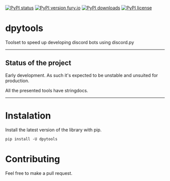 
[![PyPI status](https://img.shields.io/pypi/status/dpytools.svg)](https://pypi.python.org/pypi/dpytools/)
[![PyPI version fury.io](https://badge.fury.io/py/dpytools.svg)](https://pypi.python.org/pypi/dpytools/)
[![PyPI downloads](https://img.shields.io/pypi/dm/dpytools.svg)](https://pypi.python.org/pypi/dpytools/)
[![PyPI license](https://img.shields.io/pypi/l/dpytools.svg)](https://pypi.python.org/pypi/dpytools/)


# dpytools
Toolset to speed up developing discord bots using discord.py

<hr>

## Status of the project

Early development. As such it's expected to be unstable and unsuited for production.

All the presented tools have stringdocs.
<hr>

# Instalation
Install the latest version of the library with pip.
```
pip install -U dpytools
```

# Contributing
Feel free to make a pull request.